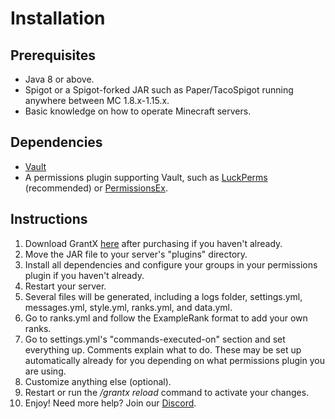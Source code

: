 # Installation

## Prerequisites
* Java 8 or above.
* Spigot or a Spigot-forked JAR such as Paper/TacoSpigot running anywhere between MC 1.8.x-1.15.x.
* Basic knowledge on how to operate Minecraft servers.

## Dependencies
* [Vault](https://dev.bukkit.org/projects/vault)
* A permissions plugin supporting Vault, such as [LuckPerms](https://www.spigotmc.org/resources/28140/) (recommended) or [PermissionsEx](https://dev.bukkit.org/projects/permissionsex).

## Instructions
1. Download GrantX [here](https://demeng7215.com/grantx) after purchasing if you haven't already.
2. Move the JAR file to your server's "plugins" directory.
3. Install all dependencies and configure your groups in your permissions plugin if you haven't already.
4. Restart your server.
5. Several files will be generated, including a logs folder, settings.yml, messages.yml, style.yml, ranks.yml, and data.yml.
6. Go to ranks.yml and follow the ExampleRank format to add your own ranks.
7. Go to settings.yml's "commands-executed-on" section and set everything up. Comments explain what to do. These may be set up automatically already for you depending on what permissions plugin you are using.
8. Customize anything else (optional).
9. Restart or run the */grantx reload* command to activate your changes.
10. Enjoy! Need more help? Join our [Discord](https://demeng7215.com/grantx).
